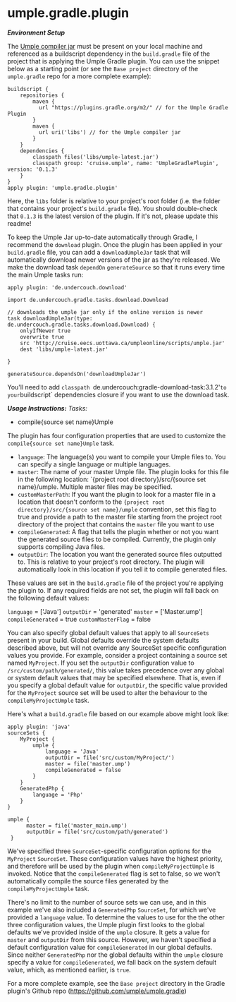 # umple.gradle.plugin

***Environment Setup***

The [Umple compiler jar](https://github.com/umple/Umple/releases/latest/) must be present on your local machine and referenced as a buildscript dependency in the `build.gradle` file of the project that is applying the Umple Gradle plugin. You can use the snippet below as a starting point (or see the `Base project` directory of the `umple.gradle` repo for a more complete example):

```
buildscript {
    repositories {
        maven {
      	  url "https://plugins.gradle.org/m2/" // for the Umple Gradle Plugin
    	}
        maven {
          url uri('libs') // for the Umple compiler jar
        }
    }
    dependencies {
		classpath files('libs/umple-latest.jar')
		classpath group: 'cruise.umple', name: 'UmpleGradlePlugin',  version: '0.1.3'
    }
}
apply plugin: 'umple.gradle.plugin'
```

Here, the `libs` folder is relative to your project's root folder (i.e. the folder that contains your project's `build.gradle` file). You should double-check that `0.1.3` is the latest version of the plugin. If it's not, please update this readme!

To keep the Umple Jar up-to-date automatically through Gradle, I recommend the `download` plugin. Once the plugin has been applied in your `build.gradle` file, you can add a `downloadUmpleJar` task that will automatically download newer versions of the jar as they're released. We make the download task `dependOn` `generateSource` so that it runs every time the main Umple tasks run:
```
apply plugin: 'de.undercouch.download'

import de.undercouch.gradle.tasks.download.Download

// downloads the umple jar only if the online version is newer
task downloadUmpleJar(type: de.undercouch.gradle.tasks.download.Download) {
    onlyIfNewer true
    overwrite true
    src 'http://cruise.eecs.uottawa.ca/umpleonline/scripts/umple.jar'
    dest 'libs/umple-latest.jar'

}

generateSource.dependsOn('downloadUmpleJar')
```
You'll need to add `classpath `de.undercouch:gradle-download-task:3.1.2'` to your `buildscript` dependencies closure if you want to use the download task.



***Usage Instructions:***
*Tasks:*
  - compile{source set name}Umple

The plugin has four configuration properties that are used to customize the `compile{source set name}Umple` task.
  - `language`: The language(s) you want to compile your Umple files to. You can specify a single language or multiple languages.
  - `master`: The name of your master Umple file. The plugin looks for this file in the following location: `{project root directory}/src/{source set name}/umple. Multiple master files may be specified.
  - `customMasterPath`: If you want the plugin to look for a master file in a location that doesn't conform to the `{project root directory}/src/{source set name}/umple` convention, set this flag to true and provide a path to the master file starting from the project root directory of the project that contains the `master` file you want to use
  - `compileGenerated`: A flag that tells the plugin whether or not you want the generated source files to be compiled. Currently, the plugin only supports compiling Java files.
  - `outputDir`: The location you want the generated source files outputted to. This is relative to your project's root directory. The plugin will automatically look in this 
  location if you tell it to compile generated files.
    
These values are set in the `build.gradle` file of the project you're applying the plugin to. If any required fields are not set, the plugin will fall back on the following default values:

`language` = ['Java']
`outputDir` = 'generated'
`master` = ['Master.ump']
`compileGenerated` = true
`customMasterFlag` = false

You can also specify global default values that apply to all `SourceSets` present in your build. Global defaults override the system defaults described above, but will not 
override any SourceSet specific configuration values you provide. For example, consider a project containing a source set named `MyProject`. If you set the `outputDir` configuration value to `/src/custom/path/generated/`, this value takes precedence over any global or system default values that may be specified elsewhere. That is, even if you specify a global default value for `outputDir`, the specific value provided for the `MyProject` source set will be used to alter the behaviour to the `compileMyProjectUmple` task. 

Here's what a `build.gradle` file based on our example above might look like:
  

```
apply plugin: 'java'
sourceSets {
    MyProject { 
        umple {
            language = 'Java'
            outputDir = file('src/custom/MyProject/')
            master = file('master.ump')
            compileGenerated = false
        }
    }
    GeneratedPhp {
        language = 'Php'
    }
}

umple {
      master = file('master_main.ump')
      outputDir = file('src/custom/path/generated')
 }   
```

We've specified three `SourceSet`-specific configuration options for the `MyProject` `SourceSet`. These configuration values have the highest priority, and therefore will be used by the plugin when `compileMyProjectUmple` is invoked. Notice that the `compileGenerated` flag is set to false, so we won't automatically compile the source files generated by the `compileMyProjectUmple` task. 

There's no limit to the number of source sets we can use, and in this example we've also included a `GeneratedPhp` `SourceSet`, for which we've provided a `language` value. To determine the values to use for the the other three configuration values, the Umple plugin first looks to the global defaults we've provided inside of the `umple` closure. It gets a value for `master` and `outputDir` from this source. However, we haven't specified a default configuration value for `compileGenerated` in our global defaults. Since neither `GeneratedPhp` nor the global defaults within the `umple` closure specify a value for `compileGenerated`, we fall back on the system default value, which, as mentioned earlier, is `true`.

For a more complete example, see the `Base project` directory in the Gradle plugin's Github repo (https://github.com/umple/umple.gradle)
